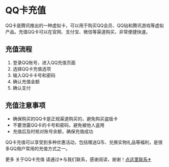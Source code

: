 # QQ卡充值

QQ卡是腾讯推出的一种虚拟卡，可以用于购买QQ会员、QQ钻和腾讯游戏等虚拟产品。充值QQ卡可以在官网、支付宝、微信等渠道购买，非常便捷快速。

## 充值流程

1. 登录QQ账号，进入QQ充值页面
2. 选择QQ卡充值选项
3. 输入QQ卡卡号和密码
4. 确认充值金额
5. 确认支付

## 充值注意事项

- 确保购买的QQ卡是正规渠道购买的，避免购买盗版卡
- 不要泄露QQ卡的卡号和密码，避免被他人盗用
- 充值后及时核对账号余额，确保充值成功

QQ卡充值可以享受到多种优惠活动，包括赠送Q币、兑换实物礼品等福利，是很多QQ用户常用的充值方式之一。

更多 关于QQ卡充值 请通过✈与我们联系，感谢阅读，谢谢！[点这里联系✈](https://b.k02.cc)